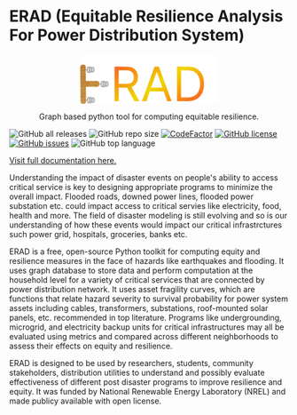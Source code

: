 # ERAD (Equitable Resilience Analysis For Power Distribution System)
<p align="center"> 
<img src="docs/images/logo.svg" width="250" style="display:flex;justify-content:center;">
<p align="center">Graph based python tool for computing equitable resilience. </p>
</p>

![GitHub all releases](https://img.shields.io/github/downloads/NREL/erad/total?logo=Github&logoColor=%2300ff00&style=flat-square)
![GitHub repo size](https://img.shields.io/github/repo-size/nrel/erad?style=flat-square)
[![CodeFactor](https://www.codefactor.io/repository/github/nrel/erad/badge)](https://www.codefactor.io/repository/github/nrel/erad)
[![GitHub license](https://img.shields.io/github/license/NREL/erad?style=flat-square)](https://github.com/NREL/erad/blob/main/LICENSE.txt)
[![GitHub issues](https://img.shields.io/github/issues/NREL/erad?style=flat-square)](https://github.com/NREL/erad/issues)
![GitHub top language](https://img.shields.io/github/languages/top/nrel/erad?style=flat-square)

[Visit full documentation here.](https://nrel.github.io/erad/)

Understanding the impact of disaster events on people's ability to access critical service is key to designing appropriate programs to minimize the overall impact. Flooded roads, downed power lines, flooded power substation etc. could impact access to critical servies like electricity, food, health and more. The field of disaster modeling is still evolving and so is our understanding of how these events would impact our critical infrastrctures such power grid, hospitals, groceries, banks etc.

ERAD is a free, open-source Python toolkit for computing equity and resilience measures in the face of hazards like earthquakes and flooding. It uses graph database to store data and perform computation at the household level for a variety of critical services that are connected by power distribution network. It uses asset fragility curves, which are functions that relate hazard severity to survival probability for power system assets including cables, transformers, substations, roof-mounted solar panels, etc. recommended in top literature. Programs like undergrounding, microgrid, and electricity backup units for critical infrastructures may all be evaluated using metrics and compared across different neighborhoods to assess their effects on equity and resilience.

ERAD is designed to be used by researchers, students, community stakeholders, distribution utilities to understand and possibly evaluate effectiveness of different post disaster programs to improve resilience and equity. It was funded by National Renewable Energy Laboratory (NREL) and made publicy available with open license.